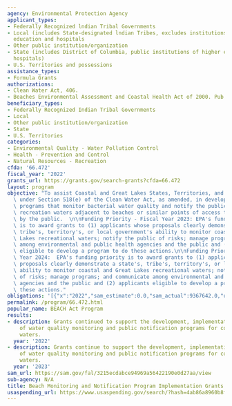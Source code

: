 ```yaml
---
agency: Environmental Protection Agency
applicant_types:
- Federally Recognized lndian Tribal Governments
- Local (includes State-designated lndian Tribes, excludes institutions of higher
  education and hospitals
- Other public institution/organization
- State (includes District of Columbia, public institutions of higher education and
  hospitals)
- U.S. Territories and possessions
assistance_types:
- Formula Grants
authorizations:
- Clean Water Act, 406.
- Beaches Environmental Assessment and Coastal Health Act of 2000. Pub. L. 106, 284.
beneficiary_types:
- Federally Recognized Indian Tribal Governments
- Local
- Other public institution/organization
- State
- U.S. Territories
categories:
- Environmental Quality - Water Pollution Control
- Health - Prevention and Control
- Natural Resources - Recreation
cfda: '66.472'
fiscal_year: '2022'
grants_url: https://grants.gov/search-grants?cfda=66.472
layout: program
objective: "To assist Coastal and Great Lakes States, Territories, and Tribes eligible\
  \ under Section 518(e) of the Clean Water Act, as amended, in developing and implementing\
  \ programs that monitor bacterial water quality and notify the public for coastal\
  \ recreation waters adjacent to beaches or similar points of access that are used\
  \ by the public.  \n\nFunding Priority - Fiscal Year 2023: EPA's funding priority\
  \ is to award grants to (1) applicants whose proposals clearly demonstrate a state's,\
  \ tribe's, territory's, or local government's ability to monitor coastal and Great\
  \ Lakes recreational waters; notify the public of risks; manage programs; and communicate\
  \ among environmental and public health agencies and the public and (2) applicants\
  \ eligible to develop a program to do these actions.\n\nFunding Priority - Fiscal\
  \ Year 2024:  EPA's funding priority is to award grants to (1) applicants whose\
  \ proposals clearly demonstrate a state's, tribe's, territory's, or local government's\
  \ ability to monitor coastal and Great Lakes recreational waters; notify the public\
  \ of risks; manage programs; and communicate among environmental and public health\
  \ agencies and the public and (2) applicants eligible to develop a program to do\
  \ these actions."
obligations: '[{"x":"2022","sam_estimate":0.0,"sam_actual":9367642.0,"usa_spending_actual":7347751.0},{"x":"2023","sam_estimate":10619000.0,"sam_actual":0.0,"usa_spending_actual":1191000.0},{"x":"2024","sam_estimate":9811000.0,"sam_actual":0.0,"usa_spending_actual":0.0}]'
permalink: /program/66.472.html
popular_name: BEACH Act Program
results:
- description: Grants continued to support the development, implementation, and enhancement
    of water quality monitoring and public notification programs for coastal recreational
    waters.
  year: '2022'
- description: Grants continue to support the development, implementation, and enhancement
    of water quality monitoring and public notification programs for coastal recreational
    waters.
  year: '2023'
sam_url: https://sam.gov/fal/3215ecdabce94969a56422190e0d27aa/view
sub-agency: N/A
title: Beach Monitoring and Notification Program Implementation Grants
usaspending_url: https://www.usaspending.gov/search/?hash=4ab86a8960b8fdc1c55ead8278aeb659
---
```

